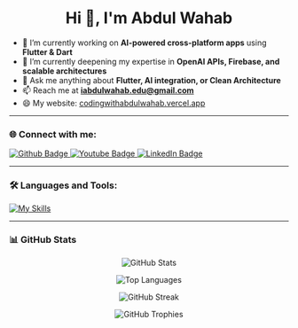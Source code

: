 <h1 align="center">Hi 👋, I'm Abdul Wahab</h1>

- 🔭 I’m currently working on **AI-powered cross-platform apps** using **Flutter & Dart**  
- 🌱 I’m currently deepening my expertise in **OpenAI APIs, Firebase, and scalable architectures**  
- 💬 Ask me anything about **Flutter, AI integration, or Clean Architecture**  
- 📫 Reach me at **iabdulwahab.edu@gmail.com**  
- 😄 My website: [codingwithabdulwahab.vercel.app](https://codingwithabdulwahab.vercel.app/)  

---

### 🌐 Connect with me:
<div id="badges">
  <a href="https://github.com/iabdulwahab7">
    <img src="https://img.shields.io/badge/GitHub-181717.svg?style=for-the-badge&logo=GitHub&logoColor=white" alt="Github Badge"/>
  </a>
  <a href="https://www.youtube.com/channel/UCGObmGg2IKgMtsUSwWaDITQ">
    <img src="https://img.shields.io/badge/YouTube-red?style=for-the-badge&logo=youtube&logoColor=white" alt="Youtube Badge"/>
  </a>
  <a href="https://linkedin.com/in/i-abdulwahab7">
    <img src="https://img.shields.io/badge/LinkedIn-0077B5?style=for-the-badge&logo=linkedin&logoColor=white" alt="LinkedIn Badge"/>     	
  </a>
</div>

---

### 🛠 Languages and Tools:
[![My Skills](https://skillicons.dev/icons?i=flutter,dart,firebase,python,git,github,postman,figma,vscode,androidstudio&perline=10)](https://skillicons.dev)


---

### 📊 GitHub Stats
<div align="center">

<!-- Stats (includes public commits only) -->
![GitHub Stats](https://github-readme-stats.vercel.app/api?username=iabdulwahab7&show_icons=true&theme=dark&hide_border=true&include_all_commits=true)

<!-- Top Languages (hides C++) -->
![Top Languages](https://github-readme-stats.vercel.app/api/top-langs/?username=iabdulwahab7&layout=compact&theme=dark&hide_border=true&hide=c++)

<!-- Streak -->
![GitHub Streak](https://streak-stats.demolab.com?user=iabdulwahab7&theme=dark&hide_border=true)

<!-- Trophies -->
![GitHub Trophies](https://github-profile-trophy.vercel.app/?username=iabdulwahab7&theme=onestar&margin-w=10&no-bg=true&no-frame=true)

</div>
